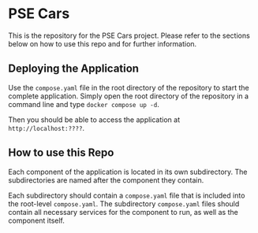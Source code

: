 # PSE Cars
This is the repository for the PSE Cars project.
Please refer to the sections below on how to use this repo and for further information.

## Deploying the Application
Use the `compose.yaml` file in the root directory of the repository to start the complete application.
Simply open the root directory of the repository in a command line and type `docker compose up -d`.

[//]: # (TODO)
Then you should be able to access the application at `http://localhost:????`.

## How to use this Repo
Each component of the application is located in its own subdirectory.
The subdirectories are named after the component they contain.

Each subdirectory should contain a `compose.yaml` file that is included into the root-level `compose.yaml`.
The subdirectory `compose.yaml` files should contain all necessary services for the component to run, as well as the component itself.